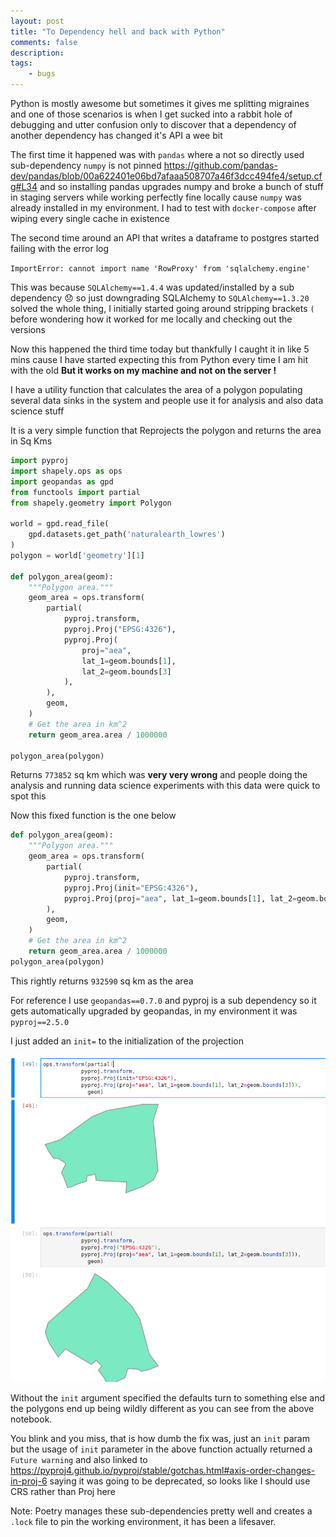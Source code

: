 ```yaml
---
layout: post
title: "To Dependency hell and back with Python"
comments: false
description: 
tags:
    - bugs
---
```


Python is mostly awesome but sometimes it gives me splitting migraines and one of those scenarios is when I get sucked into a rabbit hole of debugging and utter confusion only to discover that a dependency of another dependency has changed it's API a wee bit

The first time it happened was with `pandas` where a not so directly used sub-dependency `numpy` is not pinned <https://github.com/pandas-dev/pandas/blob/00a622401e06bd7afaaa508707a46f3dcc494fe4/setup.cfg#L34> and so installing pandas upgrades numpy and broke a bunch of stuff in staging servers while working perfectly fine locally cause `numpy` was already installed in my environment. I had to test with `docker-compose` after wiping every single cache in existence

The second time around an API that writes a dataframe to postgres started failing with the error log

`ImportError: cannot import name 'RowProxy' from 'sqlalchemy.engine'`

This was because `SQLAlchemy==1.4.4` was updated/installed by a sub dependency 😞 so just downgrading SQLAlchemy to `SQLAlchemy==1.3.20` solved the whole thing, I initially started going around stripping brackets `(` before wondering how it worked for me locally and checking out the versions

Now this happened the third time today but thankfully I caught it in like 5 mins cause I have started expecting this from Python every time I am hit with the old **But it works on my machine and not on the server !**

I have a utility function that calculates the area of a polygon populating several data sinks in the system and people use it for analysis and also data science stuff

It is a very simple function that Reprojects the polygon and returns the area in Sq Kms

```python
import pyproj
import shapely.ops as ops
import geopandas as gpd
from functools import partial
from shapely.geometry import Polygon

world = gpd.read_file(
    gpd.datasets.get_path('naturalearth_lowres')
)
polygon = world['geometry'][1]

def polygon_area(geom):
    """Polygon area."""
    geom_area = ops.transform(
        partial(
            pyproj.transform,
            pyproj.Proj("EPSG:4326"),
            pyproj.Proj(
                proj="aea", 
                lat_1=geom.bounds[1], 
                lat_2=geom.bounds[3]
            ),
        ),
        geom,
    )
    # Get the area in km^2
    return geom_area.area / 1000000

polygon_area(polygon)
```

Returns `773852` sq km which was **very very wrong** and people doing the analysis and running data science experiments with this data were quick to spot this

Now this fixed function is the one below

```python
def polygon_area(geom):
    """Polygon area."""
    geom_area = ops.transform(
        partial(
            pyproj.transform,
            pyproj.Proj(init="EPSG:4326"),
            pyproj.Proj(proj="aea", lat_1=geom.bounds[1], lat_2=geom.bounds[3]),
        ),
        geom,
    )
    # Get the area in km^2
    return geom_area.area / 1000000
polygon_area(polygon)
```

This rightly returns `932590` sq km as the area

For reference I use `geopandas==0.7.0` and pyproj is a sub dependency so it gets automatically upgraded by geopandas, in my environment it was `pyproj==2.5.0`

I just added an `init=` to the initialization of the projection

![Ham](/img/in-post/shapely-polygons.png)

Without the `init` argument specified the defaults turn to something else and the polygons end up being wildly different as you can see from the above notebook.

You blink and you miss, that is how dumb the fix was, just an `init` param but the usage of `init` parameter in the above function actually returned a `Future warning` and also linked to https://pyproj4.github.io/pyproj/stable/gotchas.html#axis-order-changes-in-proj-6 saying it was going to be deprecated, so looks like I should use CRS rather than Proj here

Note: Poetry manages these sub-dependencies pretty well and creates a `.lock` file to pin the working environment, it has been a lifesaver.
